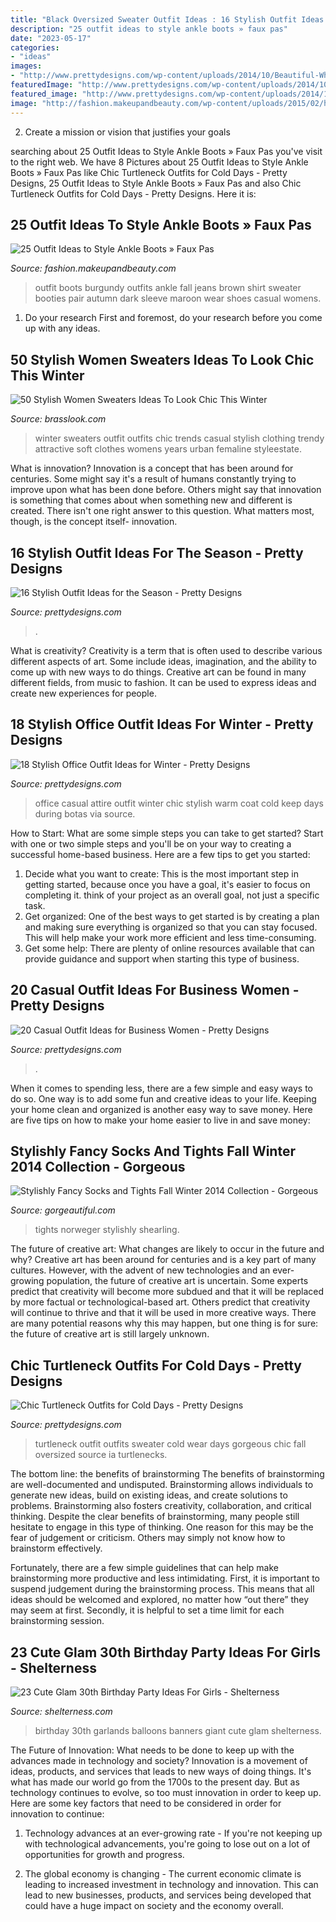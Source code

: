 ```yaml
---
title: "Black Oversized Sweater Outfit Ideas : 16 Stylish Outfit Ideas For The Season"
description: "25 outfit ideas to style ankle boots » faux pas"
date: "2023-05-17"
categories:
- "ideas"
images:
- "http://www.prettydesigns.com/wp-content/uploads/2014/10/Beautiful-White-Turtleneck-for-Fall.jpg"
featuredImage: "http://www.prettydesigns.com/wp-content/uploads/2014/10/Beautiful-White-Turtleneck-for-Fall.jpg"
featured_image: "http://www.prettydesigns.com/wp-content/uploads/2014/11/Casual-Chic-Office-Attire.jpg"
image: "http://fashion.makeupandbeauty.com/wp-content/uploads/2015/02/how-to-style-ankle-boots-12.jpg"
---
```



2. Create a mission or vision that justifies your goals

	

		
searching about 25 Outfit Ideas to Style Ankle Boots » Faux Pas you've visit to the right web. We have 8 Pictures about 25 Outfit Ideas to Style Ankle Boots » Faux Pas like Chic Turtleneck Outfits for Cold Days - Pretty Designs, 25 Outfit Ideas to Style Ankle Boots » Faux Pas and also Chic Turtleneck Outfits for Cold Days - Pretty Designs. Here it is:
		
    
## 25 Outfit Ideas To Style Ankle Boots » Faux Pas

<img loading=lazy src="http://fashion.makeupandbeauty.com/wp-content/uploads/2015/02/how-to-style-ankle-boots-12.jpg" onerror="this.onerror=null;this.src='https://tse2.mm.bing.net/th?id=OIP.U1sFZybZtYnDbp0rOAqligHaP9&amp;pid=15.1';" alt="25 Outfit Ideas to Style Ankle Boots » Faux Pas">

_Source: fashion.makeupandbeauty.com_

>outfit boots burgundy outfits ankle fall jeans brown shirt sweater booties pair autumn dark sleeve maroon wear shoes casual womens. 

	

1. Do your research First and foremost, do your research before you come up with any ideas.

    
## 50 Stylish Women Sweaters Ideas To Look Chic This Winter

<img loading=lazy src="http://www.brasslook.com/wp-content/uploads/2017/08/Casual-Sweaters-for-Women-Ideas.jpg" onerror="this.onerror=null;this.src='https://tse3.mm.bing.net/th?id=OIP.yWu63cNqi6kvsVboPkfdNAHaUY&amp;pid=15.1';" alt="50 Stylish Women Sweaters Ideas To Look Chic This Winter">

_Source: brasslook.com_

>winter sweaters outfit outfits chic trends casual stylish clothing trendy attractive soft clothes womens years urban femaline styleestate. 

	

What is innovation?
Innovation is a concept that has been around for centuries. Some might say it's a result of humans constantly trying to improve upon what has been done before. Others might say that innovation is something that comes about when something new and different is created. There isn't one right answer to this question. What matters most, though, is the concept itself- innovation.

    
## 16 Stylish Outfit Ideas For The Season - Pretty Designs

<img loading=lazy src="http://www.prettydesigns.com/wp-content/uploads/2015/09/Grey-Coat-with-Black-Jeans.jpg" onerror="this.onerror=null;this.src='https://tse1.mm.bing.net/th?id=OIP.sRZvpkQ3jT1YvYT4Iktl4AHaKj&amp;pid=15.1';" alt="16 Stylish Outfit Ideas for the Season - Pretty Designs">

_Source: prettydesigns.com_

>. 

	

What is creativity?
Creativity is a term that is often used to describe various different aspects of art. Some include ideas, imagination, and the ability to come up with new ways to do things. Creative art can be found in many different fields, from music to fashion. It can be used to express ideas and create new experiences for people.

    
## 18 Stylish Office Outfit Ideas For Winter - Pretty Designs

<img loading=lazy src="http://www.prettydesigns.com/wp-content/uploads/2014/11/Casual-Chic-Office-Attire.jpg" onerror="this.onerror=null;this.src='https://tse2.mm.bing.net/th?id=OIP.cabFuytA7dGgmt2omhOHNgHaK2&amp;pid=15.1';" alt="18 Stylish Office Outfit Ideas for Winter - Pretty Designs">

_Source: prettydesigns.com_

>office casual attire outfit winter chic stylish warm coat cold keep days during botas via source. 

	

How to Start: What are some simple steps you can take to get started?
Start with one or two simple steps and you'll be on your way to creating a successful home-based business. Here are a few tips to get you started: 
1. Decide what you want to create: This is the most important step in getting started, because once you have a goal, it's easier to focus on completing it. think of your project as an overall goal, not just a specific task. 
2. Get organized: One of the best ways to get started is by creating a plan and making sure everything is organized so that you can stay focused. This will help make your work more efficient and less time-consuming. 
3. Get some help: There are plenty of online resources available that can provide guidance and support when starting this type of business.

    
## 20 Casual Outfit Ideas For Business Women - Pretty Designs

<img loading=lazy src="https://www.prettydesigns.com/wp-content/uploads/2016/02/Yellow-Blazer.jpg" onerror="this.onerror=null;this.src='https://tse4.mm.bing.net/th?id=OIP.LY_bFCUNGehCJ4yWrWnqPAHaMW&amp;pid=15.1';" alt="20 Casual Outfit Ideas for Business Women - Pretty Designs">

_Source: prettydesigns.com_

>. 

	

When it comes to spending less, there are a few simple and easy ways to do so. One way is to add some fun and creative ideas to your life. Keeping your home clean and organized is another easy way to save money. Here are five tips on how to make your home easier to live in and save money: 

    
## Stylishly Fancy Socks And Tights Fall Winter 2014 Collection - Gorgeous

<img loading=lazy src="https://www.gorgeautiful.com/wp-content/uploads/2020/09/Winter-Leggings-Fashion-Style.jpg" onerror="this.onerror=null;this.src='https://tse1.mm.bing.net/th?id=OIP.plxbX3OkJTLpXRr799unsAHaK3&amp;pid=15.1';" alt="Stylishly Fancy Socks and Tights Fall Winter 2014 Collection - Gorgeous">

_Source: gorgeautiful.com_

>tights norweger stylishly shearling. 

	

The future of creative art: What changes are likely to occur in the future and why?
Creative art has been around for centuries and is a key part of many cultures. However, with the advent of new technologies and an ever-growing population, the future of creative art is uncertain. Some experts predict that creativity will become more subdued and that it will be replaced by more factual or technological-based art. Others predict that creativity will continue to thrive and that it will be used in more creative ways. There are many potential reasons why this may happen, but one thing is for sure: the future of creative art is still largely unknown.

    
## Chic Turtleneck Outfits For Cold Days - Pretty Designs

<img loading=lazy src="http://www.prettydesigns.com/wp-content/uploads/2014/10/Beautiful-White-Turtleneck-for-Fall.jpg" onerror="this.onerror=null;this.src='https://tse4.mm.bing.net/th?id=OIP.d_jRXBJ-XU1x4cZCO0pDQgHaK9&amp;pid=15.1';" alt="Chic Turtleneck Outfits for Cold Days - Pretty Designs">

_Source: prettydesigns.com_

>turtleneck outfit outfits sweater cold wear days gorgeous chic fall oversized source ia turtlenecks. 

	

The bottom line: the benefits of brainstorming
The benefits of brainstorming are well-documented and undisputed. Brainstorming allows individuals to generate new ideas, build on existing ideas, and create solutions to problems. Brainstorming also fosters creativity, collaboration, and critical thinking.
Despite the clear benefits of brainstorming, many people still hesitate to engage in this type of thinking. One reason for this may be the fear of judgement or criticism. Others may simply not know how to brainstorm effectively.

Fortunately, there are a few simple guidelines that can help make brainstorming more productive and less intimidating. First, it is important to suspend judgement during the brainstorming process. This means that all ideas should be welcomed and explored, no matter how “out there” they may seem at first. Secondly, it is helpful to set a time limit for each brainstorming session.

    
## 23 Cute Glam 30th Birthday Party Ideas For Girls - Shelterness

<img loading=lazy src="https://i.shelterness.com/2017/02/04-giant-balloons-banners-and-garlands.jpg" onerror="this.onerror=null;this.src='https://tse2.mm.bing.net/th?id=OIP.uexFYFHb_cbRifhb0lJRcQHaJ4&amp;pid=15.1';" alt="23 Cute Glam 30th Birthday Party Ideas For Girls - Shelterness">

_Source: shelterness.com_

>birthday 30th garlands balloons banners giant cute glam shelterness. 

	

The Future of Innovation: What needs to be done to keep up with the advances made in technology and society?
Innovation is a movement of ideas, products, and services that leads to new ways of doing things. It's what has made our world go from the 1700s to the present day. But as technology continues to evolve, so too must innovation in order to keep up. Here are some key factors that need to be considered in order for innovation to continue:
1. Technology advances at an ever-growing rate - If you're not keeping up with technological advancements, you're going to lose out on a lot of opportunities for growth and progress.

2. The global economy is changing - The current economic climate is leading to increased investment in technology and innovation. This can lead to new businesses, products, and services being developed that could have a huge impact on society and the economy overall.


